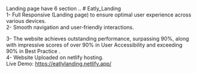 
<bold> Landing page have 6 section .. # Eatly_Landing </bold>
<br>
1- Full Responsive (Landing page) to ensure optimal user experience across various devices.
<br>
2- Smooth navigation and user-friendly interactions.
<br>

3- The website achieves outstanding performance, surpassing 90%, along with impressive scores of over 90% in User Accessibility and exceeding 90% in Best Practice .
<br>
4- Website Uploaded on netlify hosting.
<br>
Live Demo: https://eatlylanding.netlify.app/
